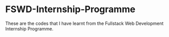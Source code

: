 # FSWD-Internship-Programme
These are the codes that I have learnt from the Fullstack Web Development Internship Programme. 
